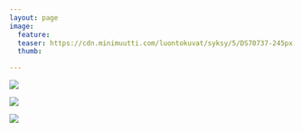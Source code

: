 ```yaml
---
layout: page
image:
  feature:
  teaser: https://cdn.minimuutti.com/luontokuvat/syksy/5/DS70737-245px.jpg
  thumb:

---
```


![](https://cdn.minimuutti.com/luontokuvat/syksy/5/DS70733-800px.jpg)

![](https://cdn.minimuutti.com/luontokuvat/syksy/5/DS70734-800px.jpg)

![](https://cdn.minimuutti.com/luontokuvat/syksy/5/DS70737-800px.jpg)
